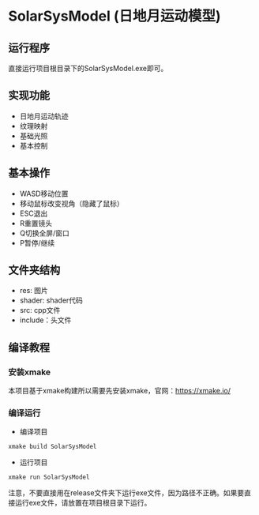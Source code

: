# SolarSysModel (日地月运动模型)

## 运行程序

直接运行项目根目录下的SolarSysModel.exe即可。

## 实现功能

- 日地月运动轨迹
- 纹理映射
- 基础光照
- 基本控制

## 基本操作

- WASD移动位置
- 移动鼠标改变视角（隐藏了鼠标）
- ESC退出
- R重置镜头
- Q切换全屏/窗口
- P暂停/继续

## 文件夹结构

- res: 图片
- shader: shader代码
- src: cpp文件
- include：头文件

## 编译教程

### 安装xmake

本项目基于xmake构建所以需要先安装xmake，官网：<https://xmake.io/>

### 编译运行

- 编译项目

```
xmake build SolarSysModel
```

- 运行项目

```
xmake run SolarSysModel
```

注意，不要直接用在release文件夹下运行exe文件，因为路径不正确。如果要直接运行exe文件，请放置在项目根目录下运行。